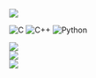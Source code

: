 [![](https://visitcount.itsvg.in/api?id=bpavan16&icon=2&color=6)](https://visitcount.itsvg.in)

![C](https://img.shields.io/badge/c-%2300599C.svg?style=for-the-badge&logo=c&logoColor=white) ![C++](https://img.shields.io/badge/c++-%2300599C.svg?style=for-the-badge&logo=c%2B%2B&logoColor=white) ![Python](https://img.shields.io/badge/python-3670A0?style=for-the-badge&logo=python&logoColor=ffdd54)

![](https://github-readme-stats.vercel.app/api?username=bpavan16&theme=highcontrast&hide_border=false&include_all_commits=false&count_private=false)<br/>
![](https://github-readme-streak-stats.herokuapp.com/?user=bpavan16&theme=highcontrast&hide_border=false)<br/>
![](https://github-readme-stats.vercel.app/api/top-langs/?username=bpavan16&theme=highcontrast&hide_border=false&include_all_commits=false&count_private=false&layout=compact)




